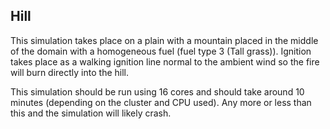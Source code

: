## Hill

This simulation takes place on a plain with a mountain placed in the middle of the domain with a homogeneous fuel (fuel type 3 (Tall grass)). Ignition takes place as a walking ignition line normal to the ambient wind so the fire will burn directly into the hill. 

This simulation should be run using 16 cores and should take around 10 minutes (depending on the cluster and CPU used). Any more or less than this and the simulation will likely crash.
